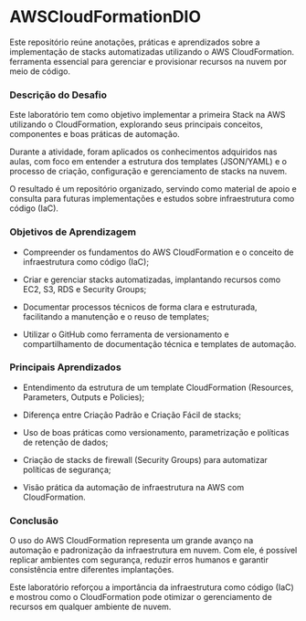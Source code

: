 # AWSCloudFormationDIO
Este repositório reúne anotações, práticas e aprendizados sobre a implementação de stacks automatizadas utilizando o AWS CloudFormation. ferramenta essencial para gerenciar e provisionar recursos na nuvem por meio de código.

### Descrição do Desafio

Este laboratório tem como objetivo implementar a primeira Stack na AWS utilizando o CloudFormation, explorando seus principais conceitos, componentes e boas práticas de automação.

Durante a atividade, foram aplicados os conhecimentos adquiridos nas aulas, com foco em entender a estrutura dos templates (JSON/YAML) e o processo de criação, configuração e gerenciamento de stacks na nuvem.

O resultado é um repositório organizado, servindo como material de apoio e consulta para futuras implementações e estudos sobre infraestrutura como código (IaC).

### Objetivos de Aprendizagem

- Compreender os fundamentos do AWS CloudFormation e o conceito de infraestrutura como código (IaC);

- Criar e gerenciar stacks automatizadas, implantando recursos como EC2, S3, RDS e Security Groups;

- Documentar processos técnicos de forma clara e estruturada, facilitando a manutenção e o reuso de templates;

- Utilizar o GitHub como ferramenta de versionamento e compartilhamento de documentação técnica e templates de automação.

### Principais Aprendizados

- Entendimento da estrutura de um template CloudFormation (Resources, Parameters, Outputs e Policies);

- Diferença entre Criação Padrão e Criação Fácil de stacks;

- Uso de boas práticas como versionamento, parametrização e políticas de retenção de dados;

- Criação de stacks de firewall (Security Groups) para automatizar políticas de segurança;

- Visão prática da automação de infraestrutura na AWS com CloudFormation.

### Conclusão

O uso do AWS CloudFormation representa um grande avanço na automação e padronização da infraestrutura em nuvem.
Com ele, é possível replicar ambientes com segurança, reduzir erros humanos e garantir consistência entre diferentes implantações.

Este laboratório reforçou a importância da infraestrutura como código (IaC) e mostrou como o CloudFormation pode otimizar o gerenciamento de recursos em qualquer ambiente de nuvem.
